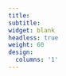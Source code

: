 ```yaml
---
title: 
subtitle:
widget: blank
headless: true
weight: 60
design:
  columns: '1'
---
```


<!---
{{% cta cta_link="./people/" cta_text="Meet the team →" %}}
-->
